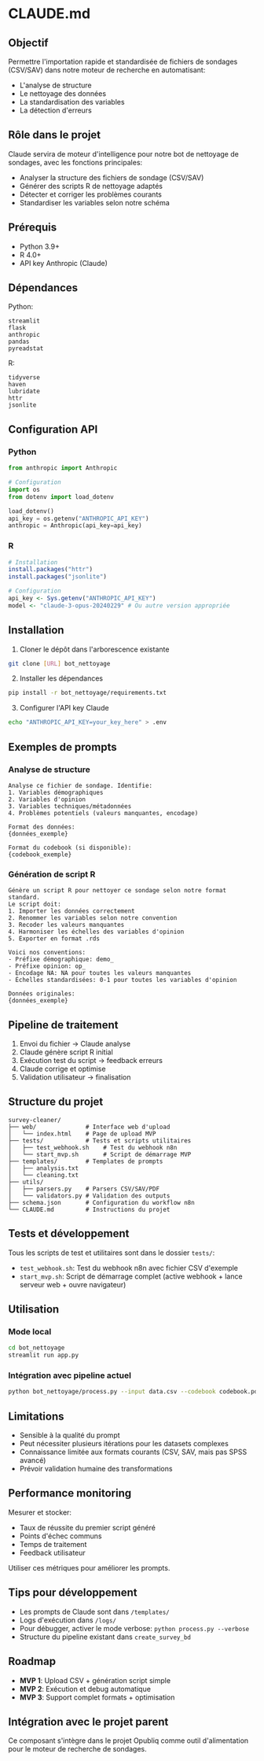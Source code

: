 # CLAUDE.md

## Objectif

Permettre l'importation rapide et standardisée de fichiers de sondages (CSV/SAV) dans notre moteur de recherche en automatisant:
- L'analyse de structure
- Le nettoyage des données
- La standardisation des variables
- La détection d'erreurs

## Rôle dans le projet

Claude servira de moteur d'intelligence pour notre bot de nettoyage de sondages, avec les fonctions principales:

- Analyser la structure des fichiers de sondage (CSV/SAV)
- Générer des scripts R de nettoyage adaptés
- Détecter et corriger les problèmes courants
- Standardiser les variables selon notre schéma

## Prérequis

- Python 3.9+
- R 4.0+
- API key Anthropic (Claude)

## Dépendances

Python:
```
streamlit
flask
anthropic
pandas
pyreadstat
```

R:
```
tidyverse
haven
lubridate
httr
jsonlite
```

## Configuration API

### Python
```python
from anthropic import Anthropic

# Configuration
import os
from dotenv import load_dotenv

load_dotenv()
api_key = os.getenv("ANTHROPIC_API_KEY")
anthropic = Anthropic(api_key=api_key)
```

### R
```r
# Installation
install.packages("httr")
install.packages("jsonlite")

# Configuration
api_key <- Sys.getenv("ANTHROPIC_API_KEY")
model <- "claude-3-opus-20240229" # Ou autre version appropriée
```

## Installation

1. Cloner le dépôt dans l'arborescence existante
```bash
git clone [URL] bot_nettoyage
```

2. Installer les dépendances
```bash
pip install -r bot_nettoyage/requirements.txt
```

3. Configurer l'API key Claude
```bash
echo "ANTHROPIC_API_KEY=your_key_here" > .env
```

## Exemples de prompts

### Analyse de structure

```
Analyse ce fichier de sondage. Identifie:
1. Variables démographiques
2. Variables d'opinion
3. Variables techniques/métadonnées
4. Problèmes potentiels (valeurs manquantes, encodage)

Format des données:
{données_exemple}

Format du codebook (si disponible):
{codebook_exemple}
```

### Génération de script R

```
Génère un script R pour nettoyer ce sondage selon notre format standard.
Le script doit:
1. Importer les données correctement
2. Renommer les variables selon notre convention
3. Recoder les valeurs manquantes
4. Harmoniser les échelles des variables d'opinion
5. Exporter en format .rds

Voici nos conventions:
- Préfixe démographique: demo_
- Préfixe opinion: op_
- Encodage NA: NA pour toutes les valeurs manquantes
- Échelles standardisées: 0-1 pour toutes les variables d'opinion

Données originales:
{données_exemple}
```

## Pipeline de traitement

1. Envoi du fichier → Claude analyse
2. Claude génère script R initial
3. Exécution test du script → feedback erreurs
4. Claude corrige et optimise
5. Validation utilisateur → finalisation

## Structure du projet

```
survey-cleaner/
├── web/              # Interface web d'upload
│   └── index.html    # Page de upload MVP
├── tests/            # Tests et scripts utilitaires
│   ├── test_webhook.sh    # Test du webhook n8n
│   └── start_mvp.sh       # Script de démarrage MVP
├── templates/        # Templates de prompts
│   ├── analysis.txt
│   └── cleaning.txt
├── utils/
│   ├── parsers.py    # Parsers CSV/SAV/PDF
│   └── validators.py # Validation des outputs
├── schema.json       # Configuration du workflow n8n
└── CLAUDE.md         # Instructions du projet
```

## Tests et développement

Tous les scripts de test et utilitaires sont dans le dossier `tests/`:
- `test_webhook.sh`: Test du webhook n8n avec fichier CSV d'exemple
- `start_mvp.sh`: Script de démarrage complet (active webhook + lance serveur web + ouvre navigateur)

## Utilisation

### Mode local

```bash
cd bot_nettoyage
streamlit run app.py
```

### Intégration avec pipeline actuel

```bash
python bot_nettoyage/process.py --input data.csv --codebook codebook.pdf --output create_survey_bd/new_survey/
```

## Limitations

- Sensible à la qualité du prompt
- Peut nécessiter plusieurs itérations pour les datasets complexes
- Connaissance limitée aux formats courants (CSV, SAV, mais pas SPSS avancé)
- Prévoir validation humaine des transformations

## Performance monitoring

Mesurer et stocker:
- Taux de réussite du premier script généré
- Points d'échec communs
- Temps de traitement
- Feedback utilisateur

Utiliser ces métriques pour améliorer les prompts.

## Tips pour développement

- Les prompts de Claude sont dans `/templates/`
- Logs d'exécution dans `/logs/`
- Pour débugger, activer le mode verbose: `python process.py --verbose`
- Structure du pipeline existant dans `create_survey_bd`

## Roadmap

- **MVP 1**: Upload CSV + génération script simple
- **MVP 2**: Exécution et debug automatique
- **MVP 3**: Support complet formats + optimisation

## Intégration avec le projet parent

Ce composant s'intègre dans le projet Opubliq comme outil d'alimentation pour le moteur de recherche de sondages.